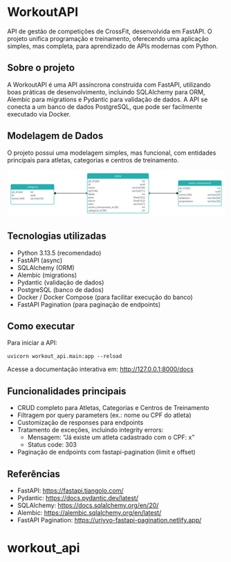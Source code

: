 # WorkoutAPI

API de gestão de competições de CrossFit, desenvolvida em FastAPI. O projeto unifica programação e treinamento, oferecendo uma aplicação simples, mas completa, para aprendizado de APIs modernas com Python.

## Sobre o projeto

A WorkoutAPI é uma API assíncrona construída com FastAPI, utilizando boas práticas de desenvolvimento, incluindo SQLAlchemy para ORM, Alembic para migrations e Pydantic para validação de dados. A API se conecta a um banco de dados PostgreSQL, que pode ser facilmente executado via Docker.  

## Modelagem de Dados

O projeto possui uma modelagem simples, mas funcional, com entidades principais para atletas, categorias e centros de treinamento.

![MER](/mer.jpg "Modelagem de Entidade e Relacionamento")

## Tecnologias utilizadas

- Python 3.13.5 (recomendado)
- FastAPI (async)
- SQLAlchemy (ORM)
- Alembic (migrations)
- Pydantic (validação de dados)
- PostgreSQL (banco de dados)
- Docker / Docker Compose (para facilitar execução do banco)
- FastAPI Pagination (para paginação de endpoints)

## Como executar

Para iniciar a API:
```copiar
uvicorn workout_api.main:app --reload 
```

Acesse a documentação interativa em: http://127.0.0.1:8000/docs

## Funcionalidades principais

- CRUD completo para Atletas, Categorias e Centros de Treinamento
- Filtragem por query parameters (ex.: nome ou CPF do atleta)
- Customização de responses para endpoints
- Tratamento de exceções, incluindo integrity errors:
  - Mensagem: “Já existe um atleta cadastrado com o CPF: x”
  - Status code: 303
- Paginação de endpoints com fastapi-pagination (limit e offset)

## Referências

- FastAPI: https://fastapi.tiangolo.com/
- Pydantic: https://docs.pydantic.dev/latest/
- SQLAlchemy: https://docs.sqlalchemy.org/en/20/
- Alembic: https://alembic.sqlalchemy.org/en/latest/
- FastAPI Pagination: https://uriyyo-fastapi-pagination.netlify.app/
# workout_api

